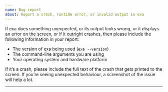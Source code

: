 ```yaml
---
name: Bug report
about: Report a crash, runtime error, or invalid output in exa
---
```


If exa does something unexpected, or its output looks wrong, or it displays an error on the screen, or if it outright crashes, then please include the following information in your report:

- The version of exa being used (`exa --version`)
- The command-line arguments you are using
- Your operating system and hardware platform

If it’s a crash, please include the full text of the crash that gets printed to the screen. If you’re seeing unexpected behaviour, a screenshot of the issue will help a lot.

---
